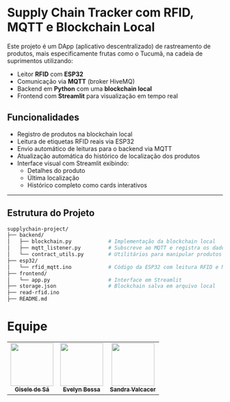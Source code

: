 # Supply Chain Tracker com RFID, MQTT e Blockchain Local

Este projeto é um DApp (aplicativo descentralizado) de rastreamento de produtos, mais especificamente frutas como o Tucumã, na cadeia de suprimentos utilizando:

- Leitor **RFID** com **ESP32**
- Comunicação via **MQTT** (broker HiveMQ)
- Backend em **Python** com uma **blockchain local**
- Frontend com **Streamlit** para visualização em tempo real

## Funcionalidades

- Registro de produtos na blockchain local
- Leitura de etiquetas RFID reais via ESP32
- Envio automático de leituras para o backend via MQTT
- Atualização automática do histórico de localização dos produtos
- Interface visual com Streamlit exibindo:
  - Detalhes do produto
  - Última localização
  - Histórico completo como cards interativos

---

## Estrutura do Projeto

```bash
supplychain-project/
├── backend/
│   ├── blockchain.py            # Implementação da blockchain local
│   ├── mqtt_listener.py         # Subscreve ao MQTT e registra os dados
│   └── contract_utils.py        # Utilitários para manipular produtos
├── esp32/
│   └── rfid_mqtt.ino            # Código da ESP32 com leitura RFID e MQTT
├── frontend/
│   └── app.py                   # Interface em Streamlit
├── storage.json                 # Blockchain salva em arquivo local
├── read-rfid.ino
├── README.md
```

# Equipe

<table>
<tr>
    <td align="center"><a href="https://github.com/giseledesa"><img src="https://media.licdn.com/dms/image/v2/C4D03AQH4CX61Pe9A_g/profile-displayphoto-shrink_400_400/profile-displayphoto-shrink_400_400/0/1605043825215?e=1750896000&v=beta&t=mmxSgmnxYO421bOqxsIxI-3WhEaEmr4oxpqDf2kO0eI" width="100px;" alt=""/><br /><sub><b>Gisele de Sá</b></sub></a><br /></td> 
    <td align="center"><a href="https://github.com/JupiterIvy"><img src="https://avatars.githubusercontent.com/u/65917017?v=4" width="100px;" alt=""/><br /><sub><b>Evelyn Bessa</b></sub></a><br /></td>
    <td align="center"><a href="https://github.com/belavalcacer"><img src="https://avatars.githubusercontent.com/u/120135756?v=4" width="100px;" alt=""/><br /><sub><b>Sandra Valcacer</b></sub></a><br /></td>
</table>
